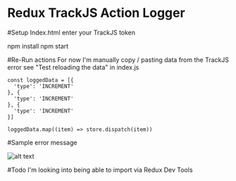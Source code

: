 # Redux TrackJS Action Logger

#Setup
Index.html enter your TrackJS token

npm install
npm start

#Re-Run actions
For now I'm manually copy / pasting data from the TrackJS error see "Test reloading the data" in index.js

```
const loggedData = [{
  'type': 'INCREMENT'
}, {
  'type': 'INCREMENT'
}, {
  'type': 'INCREMENT'
}]

loggedData.map((item) => store.dispatch(item))
```
#Sample error message

![alt text](https://github.com/timarney/redux-trackjs-logger/blob/master/images/error.png "Error Message")

#Todo
I'm looking into being able to import via Redux Dev Tools
